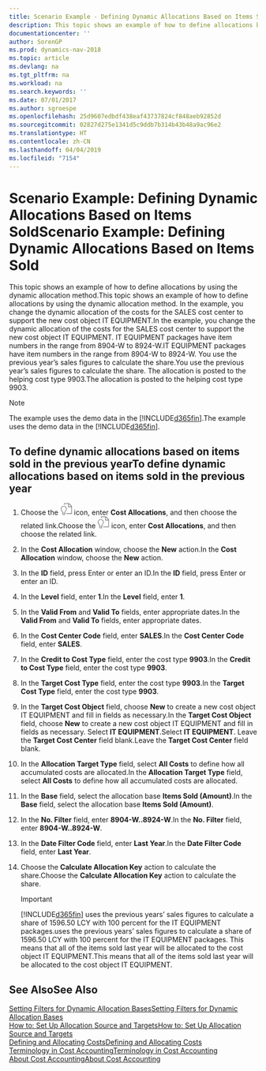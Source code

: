 ```yaml
---
title: Scenario Example - Defining Dynamic Allocations Based on Items Sold
description: This topic shows an example of how to define allocations by using the dynamic allocation method. In the example, you change the dynamic allocation of the costs for the SALES cost center to support the new cost object IT EQUIPMENT. IT EQUIPMENT packages have item numbers in the range from 8904-W to 8924-W. You use the previous year’s sales figures to calculate the share. The allocation is posted to the helping cost type 9903.
documentationcenter: ''
author: SorenGP
ms.prod: dynamics-nav-2018
ms.topic: article
ms.devlang: na
ms.tgt_pltfrm: na
ms.workload: na
ms.search.keywords: ''
ms.date: 07/01/2017
ms.author: sgroespe
ms.openlocfilehash: 25d9607edbdf438eaf43737824cf848aeb92852d
ms.sourcegitcommit: 02827d275e1341d5c9ddb7b314b43b48a9ac96e2
ms.translationtype: HT
ms.contentlocale: zh-CN
ms.lasthandoff: 04/04/2019
ms.locfileid: "7154"
---
```

# <a name="scenario-example-defining-dynamic-allocations-based-on-items-sold"></a><span data-ttu-id="81b5b-107">Scenario Example: Defining Dynamic Allocations Based on Items Sold</span><span class="sxs-lookup"><span data-stu-id="81b5b-107">Scenario Example: Defining Dynamic Allocations Based on Items Sold</span></span>
<span data-ttu-id="81b5b-108">This topic shows an example of how to define allocations by using the dynamic allocation method.</span><span class="sxs-lookup"><span data-stu-id="81b5b-108">This topic shows an example of how to define allocations by using the dynamic allocation method.</span></span> <span data-ttu-id="81b5b-109">In the example, you change the dynamic allocation of the costs for the SALES cost center to support the new cost object IT EQUIPMENT.</span><span class="sxs-lookup"><span data-stu-id="81b5b-109">In the example, you change the dynamic allocation of the costs for the SALES cost center to support the new cost object IT EQUIPMENT.</span></span> <span data-ttu-id="81b5b-110">IT EQUIPMENT packages have item numbers in the range from 8904-W to 8924-W.</span><span class="sxs-lookup"><span data-stu-id="81b5b-110">IT EQUIPMENT packages have item numbers in the range from 8904-W to 8924-W.</span></span> <span data-ttu-id="81b5b-111">You use the previous year’s sales figures to calculate the share.</span><span class="sxs-lookup"><span data-stu-id="81b5b-111">You use the previous year’s sales figures to calculate the share.</span></span> <span data-ttu-id="81b5b-112">The allocation is posted to the helping cost type 9903.</span><span class="sxs-lookup"><span data-stu-id="81b5b-112">The allocation is posted to the helping cost type 9903.</span></span>  

> [!NOTE]  
>  <span data-ttu-id="81b5b-113">The example uses the demo data in the [!INCLUDE[d365fin](includes/d365fin_md.md)].</span><span class="sxs-lookup"><span data-stu-id="81b5b-113">The example uses the demo data in the [!INCLUDE[d365fin](includes/d365fin_md.md)].</span></span>  

## <a name="to-define-dynamic-allocations-based-on-items-sold-in-the-previous-year"></a><span data-ttu-id="81b5b-114">To define dynamic allocations based on items sold in the previous year</span><span class="sxs-lookup"><span data-stu-id="81b5b-114">To define dynamic allocations based on items sold in the previous year</span></span>  

1.  <span data-ttu-id="81b5b-115">Choose the ![Search for Page or Report](media/ui-search/search_small.png "Search for Page or Report icon") icon, enter **Cost Allocations**, and then choose the related link.</span><span class="sxs-lookup"><span data-stu-id="81b5b-115">Choose the ![Search for Page or Report](media/ui-search/search_small.png "Search for Page or Report icon") icon, enter **Cost Allocations**, and then choose the related link.</span></span>  
2.  <span data-ttu-id="81b5b-116">In the **Cost Allocation** window, choose the **New** action.</span><span class="sxs-lookup"><span data-stu-id="81b5b-116">In the **Cost Allocation** window, choose the **New** action.</span></span>  
3.  <span data-ttu-id="81b5b-117">In the **ID** field, press Enter or enter an ID.</span><span class="sxs-lookup"><span data-stu-id="81b5b-117">In the **ID** field, press Enter or enter an ID.</span></span>  
4.  <span data-ttu-id="81b5b-118">In the **Level** field, enter **1**.</span><span class="sxs-lookup"><span data-stu-id="81b5b-118">In the **Level** field, enter **1**.</span></span>  
5.  <span data-ttu-id="81b5b-119">In the **Valid From** and **Valid To** fields, enter appropriate dates.</span><span class="sxs-lookup"><span data-stu-id="81b5b-119">In the **Valid From** and **Valid To** fields, enter appropriate dates.</span></span>  
6.  <span data-ttu-id="81b5b-120">In the **Cost Center Code** field, enter **SALES**.</span><span class="sxs-lookup"><span data-stu-id="81b5b-120">In the **Cost Center Code** field, enter **SALES**.</span></span>  
7.  <span data-ttu-id="81b5b-121">In the **Credit to Cost Type** field, enter the cost type **9903**.</span><span class="sxs-lookup"><span data-stu-id="81b5b-121">In the **Credit to Cost Type** field, enter the cost type **9903**.</span></span>  
8.  <span data-ttu-id="81b5b-122">In the **Target Cost Type** field, enter the cost type **9903**.</span><span class="sxs-lookup"><span data-stu-id="81b5b-122">In the **Target Cost Type** field, enter the cost type **9903**.</span></span>  
9. <span data-ttu-id="81b5b-123">In the **Target Cost Object** field, choose **New** to create a new cost object IT EQUIPMENT and fill in fields as necessary.</span><span class="sxs-lookup"><span data-stu-id="81b5b-123">In the **Target Cost Object** field, choose **New** to create a new cost object IT EQUIPMENT and fill in fields as necessary.</span></span> <span data-ttu-id="81b5b-124">Select **IT EQUIPMENT**.</span><span class="sxs-lookup"><span data-stu-id="81b5b-124">Select **IT EQUIPMENT**.</span></span> <span data-ttu-id="81b5b-125">Leave the **Target Cost Center** field blank.</span><span class="sxs-lookup"><span data-stu-id="81b5b-125">Leave the **Target Cost Center** field blank.</span></span>  
10. <span data-ttu-id="81b5b-126">In the **Allocation Target Type** field, select **All Costs** to define how all accumulated costs are allocated.</span><span class="sxs-lookup"><span data-stu-id="81b5b-126">In the **Allocation Target Type** field, select **All Costs** to define how all accumulated costs are allocated.</span></span>  
11. <span data-ttu-id="81b5b-127">In the **Base** field, select the allocation base **Items Sold (Amount)**.</span><span class="sxs-lookup"><span data-stu-id="81b5b-127">In the **Base** field, select the allocation base **Items Sold (Amount)**.</span></span>  
12. <span data-ttu-id="81b5b-128">In the **No. Filter** field, enter **8904-W..8924-W**.</span><span class="sxs-lookup"><span data-stu-id="81b5b-128">In the **No. Filter** field, enter **8904-W..8924-W**.</span></span>  
13. <span data-ttu-id="81b5b-129">In the **Date Filter Code** field, enter **Last Year**.</span><span class="sxs-lookup"><span data-stu-id="81b5b-129">In the **Date Filter Code** field, enter **Last Year**.</span></span>  
14. <span data-ttu-id="81b5b-130">Choose the **Calculate Allocation Key** action to calculate the share.</span><span class="sxs-lookup"><span data-stu-id="81b5b-130">Choose the **Calculate Allocation Key** action to calculate the share.</span></span>  

    > [!IMPORTANT]  
    >  [!INCLUDE[d365fin](includes/d365fin_md.md)] <span data-ttu-id="81b5b-131">uses the previous years’ sales figures to calculate a share of 1596.50 LCY with 100 percent for the IT EQUIPMENT packages.</span><span class="sxs-lookup"><span data-stu-id="81b5b-131">uses the previous years’ sales figures to calculate a share of 1596.50 LCY with 100 percent for the IT EQUIPMENT packages.</span></span> <span data-ttu-id="81b5b-132">This means that all of the items sold last year will be allocated to the cost object IT EQUIPMENT.</span><span class="sxs-lookup"><span data-stu-id="81b5b-132">This means that all of the items sold last year will be allocated to the cost object IT EQUIPMENT.</span></span>  

## <a name="see-also"></a><span data-ttu-id="81b5b-133">See Also</span><span class="sxs-lookup"><span data-stu-id="81b5b-133">See Also</span></span>  
 [<span data-ttu-id="81b5b-134">Setting Filters for Dynamic Allocation Bases</span><span class="sxs-lookup"><span data-stu-id="81b5b-134">Setting Filters for Dynamic Allocation Bases</span></span>](finance-setting-filters-for-dynamic-allocation-bases.md)   
 [<span data-ttu-id="81b5b-135">How to: Set Up Allocation Source and Targets</span><span class="sxs-lookup"><span data-stu-id="81b5b-135">How to: Set Up Allocation Source and Targets</span></span>](finance-how-to-set-up-allocation-source-and-targets.md)   
 [<span data-ttu-id="81b5b-136">Defining and Allocating Costs</span><span class="sxs-lookup"><span data-stu-id="81b5b-136">Defining and Allocating Costs</span></span>](finance-define-and-allocate-costs.md)   
 [<span data-ttu-id="81b5b-137">Terminology in Cost Accounting</span><span class="sxs-lookup"><span data-stu-id="81b5b-137">Terminology in Cost Accounting</span></span>](finance-terminology-in-cost-accounting.md)   
 [<span data-ttu-id="81b5b-138">About Cost Accounting</span><span class="sxs-lookup"><span data-stu-id="81b5b-138">About Cost Accounting</span></span>](finance-about-cost-accounting.md)
